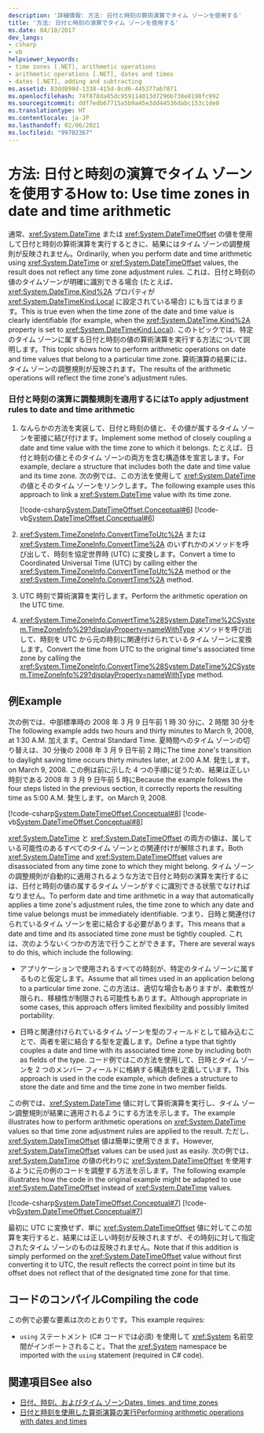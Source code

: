 ```yaml
---
description: '詳細情報: 方法: 日付と時刻の算術演算でタイム ゾーンを使用する'
title: '方法: 日付と時刻の演算でタイム ゾーンを使用する'
ms.date: 04/10/2017
dev_langs:
- csharp
- vb
helpviewer_keywords:
- time zones [.NET], arithmetic operations
- arithmetic operations [.NET], dates and times
- dates [.NET], adding and subtracting
ms.assetid: 83dd898d-1338-415d-8cd6-445377ab7871
ms.openlocfilehash: 74f878da85dc959114013d7296b738e8198fc992
ms.sourcegitcommit: ddf7edb67715a5b9a45e3dd44536dabc153c1de0
ms.translationtype: HT
ms.contentlocale: ja-JP
ms.lasthandoff: 02/06/2021
ms.locfileid: "99702367"
---
```

# <a name="how-to-use-time-zones-in-date-and-time-arithmetic"></a><span data-ttu-id="5b9ec-103">方法: 日付と時刻の演算でタイム ゾーンを使用する</span><span class="sxs-lookup"><span data-stu-id="5b9ec-103">How to: Use time zones in date and time arithmetic</span></span>

<span data-ttu-id="5b9ec-104">通常、<xref:System.DateTime> または <xref:System.DateTimeOffset> の値を使用して日付と時刻の算術演算を実行するときに、結果にはタイム ゾーンの調整規則が反映されません。</span><span class="sxs-lookup"><span data-stu-id="5b9ec-104">Ordinarily, when you perform date and time arithmetic using <xref:System.DateTime> or <xref:System.DateTimeOffset> values, the result does not reflect any time zone adjustment rules.</span></span> <span data-ttu-id="5b9ec-105">これは、日付と時刻の値のタイムゾーンが明確に識別できる場合 (たとえば、<xref:System.DateTime.Kind%2A> プロパティが <xref:System.DateTimeKind.Local> に設定されている場合) にも当てはまります。</span><span class="sxs-lookup"><span data-stu-id="5b9ec-105">This is true even when the time zone of the date and time value is clearly identifiable (for example, when the <xref:System.DateTime.Kind%2A> property is set to <xref:System.DateTimeKind.Local>).</span></span> <span data-ttu-id="5b9ec-106">このトピックでは、特定のタイム ゾーンに属する日付と時刻の値の算術演算を実行する方法について説明します。</span><span class="sxs-lookup"><span data-stu-id="5b9ec-106">This topic shows how to perform arithmetic operations on date and time values that belong to a particular time zone.</span></span> <span data-ttu-id="5b9ec-107">算術演算の結果には、タイム ゾーンの調整規則が反映されます。</span><span class="sxs-lookup"><span data-stu-id="5b9ec-107">The results of the arithmetic operations will reflect the time zone's adjustment rules.</span></span>

### <a name="to-apply-adjustment-rules-to-date-and-time-arithmetic"></a><span data-ttu-id="5b9ec-108">日付と時刻の演算に調整規則を適用するには</span><span class="sxs-lookup"><span data-stu-id="5b9ec-108">To apply adjustment rules to date and time arithmetic</span></span>

1. <span data-ttu-id="5b9ec-109">なんらかの方法を実装して、日付と時刻の値と、その値が属するタイム ゾーンを密接に結び付けます。</span><span class="sxs-lookup"><span data-stu-id="5b9ec-109">Implement some method of closely coupling a date and time value with the time zone to which it belongs.</span></span> <span data-ttu-id="5b9ec-110">たとえば、日付と時刻の値とそのタイム ゾーンの両方を含む構造体を宣言します。</span><span class="sxs-lookup"><span data-stu-id="5b9ec-110">For example, declare a structure that includes both the date and time value and its time zone.</span></span> <span data-ttu-id="5b9ec-111">次の例では、この方法を使用して <xref:System.DateTime> の値とそのタイム ゾーンをリンクします。</span><span class="sxs-lookup"><span data-stu-id="5b9ec-111">The following example uses this approach to link a <xref:System.DateTime> value with its time zone.</span></span>

   [!code-csharp[System.DateTimeOffset.Conceptual#6](../../../samples/snippets/csharp/VS_Snippets_CLR_System/system.DateTimeOffset.Conceptual/cs/Conceptual6.cs#6)]
   [!code-vb[System.DateTimeOffset.Conceptual#6](../../../samples/snippets/visualbasic/VS_Snippets_CLR_System/system.DateTimeOffset.Conceptual/vb/Conceptual6.vb#6)]

2. <span data-ttu-id="5b9ec-112"><xref:System.TimeZoneInfo.ConvertTimeToUtc%2A> または <xref:System.TimeZoneInfo.ConvertTime%2A> のいずれかのメソッドを呼び出して、時刻を協定世界時 (UTC) に変換します。</span><span class="sxs-lookup"><span data-stu-id="5b9ec-112">Convert a time to Coordinated Universal Time (UTC) by calling either the <xref:System.TimeZoneInfo.ConvertTimeToUtc%2A> method or the <xref:System.TimeZoneInfo.ConvertTime%2A> method.</span></span>

3. <span data-ttu-id="5b9ec-113">UTC 時刻で算術演算を実行します。</span><span class="sxs-lookup"><span data-stu-id="5b9ec-113">Perform the arithmetic operation on the UTC time.</span></span>

4. <span data-ttu-id="5b9ec-114"><xref:System.TimeZoneInfo.ConvertTime%28System.DateTime%2CSystem.TimeZoneInfo%29?displayProperty=nameWithType> メソッドを呼び出して、時刻を UTC から元の時刻に関連付けられているタイム ゾーンに変換します。</span><span class="sxs-lookup"><span data-stu-id="5b9ec-114">Convert the time from UTC to the original time's associated time zone by calling the <xref:System.TimeZoneInfo.ConvertTime%28System.DateTime%2CSystem.TimeZoneInfo%29?displayProperty=nameWithType> method.</span></span>

## <a name="example"></a><span data-ttu-id="5b9ec-115">例</span><span class="sxs-lookup"><span data-stu-id="5b9ec-115">Example</span></span>

<span data-ttu-id="5b9ec-116">次の例では、中部標準時の 2008 年 3 月 9 日午前 1 時 30 分に、2 時間 30 分を</span><span class="sxs-lookup"><span data-stu-id="5b9ec-116">The following example adds two hours and thirty minutes to March 9, 2008, at 1:30 A.M.</span></span> <span data-ttu-id="5b9ec-117">加えます。</span><span class="sxs-lookup"><span data-stu-id="5b9ec-117">Central Standard Time.</span></span> <span data-ttu-id="5b9ec-118">夏時間へのタイム ゾーンの切り替えは、30 分後の 2008 年 3 月 9 日午前 2 時に</span><span class="sxs-lookup"><span data-stu-id="5b9ec-118">The time zone's transition to daylight saving time occurs thirty minutes later, at 2:00 A.M.</span></span> <span data-ttu-id="5b9ec-119">発生します。</span><span class="sxs-lookup"><span data-stu-id="5b9ec-119">on March 9, 2008.</span></span> <span data-ttu-id="5b9ec-120">この例は前に示した 4 つの手順に従うため、結果は正しい時刻である 2008 年 3 月 9 日午前 5 時に</span><span class="sxs-lookup"><span data-stu-id="5b9ec-120">Because the example follows the four steps listed in the previous section, it correctly reports the resulting time as 5:00 A.M.</span></span> <span data-ttu-id="5b9ec-121">発生します。</span><span class="sxs-lookup"><span data-stu-id="5b9ec-121">on March 9, 2008.</span></span>

[!code-csharp[System.DateTimeOffset.Conceptual#8](../../../samples/snippets/csharp/VS_Snippets_CLR_System/system.DateTimeOffset.Conceptual/cs/Conceptual8.cs#8)]
[!code-vb[System.DateTimeOffset.Conceptual#8](../../../samples/snippets/visualbasic/VS_Snippets_CLR_System/system.DateTimeOffset.Conceptual/vb/Conceptual8.vb#8)]

<span data-ttu-id="5b9ec-122"><xref:System.DateTime> と <xref:System.DateTimeOffset> の両方の値は、属している可能性のあるすべてのタイム ゾーンとの関連付けが解除されます。</span><span class="sxs-lookup"><span data-stu-id="5b9ec-122">Both <xref:System.DateTime> and <xref:System.DateTimeOffset> values are disassociated from any time zone to which they might belong.</span></span> <span data-ttu-id="5b9ec-123">タイム ゾーンの調整規則が自動的に適用されるような方法で日付と時刻の演算を実行するには、日付と時刻の値の属するタイム ゾーンがすぐに識別できる状態でなければなりません。</span><span class="sxs-lookup"><span data-stu-id="5b9ec-123">To perform date and time arithmetic in a way that automatically applies a time zone's adjustment rules, the time zone to which any date and time value belongs must be immediately identifiable.</span></span> <span data-ttu-id="5b9ec-124">つまり、日時と関連付けられているタイム ゾーンを密に結合する必要があります。</span><span class="sxs-lookup"><span data-stu-id="5b9ec-124">This means that a date and time and its associated time zone must be tightly coupled.</span></span> <span data-ttu-id="5b9ec-125">これは、次のようないくつかの方法で行うことができます。</span><span class="sxs-lookup"><span data-stu-id="5b9ec-125">There are several ways to do this, which include the following:</span></span>

- <span data-ttu-id="5b9ec-126">アプリケーションで使用されるすべての時刻が、特定のタイム ゾーンに属するものと仮定します。</span><span class="sxs-lookup"><span data-stu-id="5b9ec-126">Assume that all times used in an application belong to a particular time zone.</span></span> <span data-ttu-id="5b9ec-127">この方法は、適切な場合もありますが、柔軟性が限られ、移植性が制限される可能性もあります。</span><span class="sxs-lookup"><span data-stu-id="5b9ec-127">Although appropriate in some cases, this approach offers limited flexibility and possibly limited portability.</span></span>

- <span data-ttu-id="5b9ec-128">日時と関連付けられているタイム ゾーンを型のフィールドとして組み込むことで、両者を密に結合する型を定義します。</span><span class="sxs-lookup"><span data-stu-id="5b9ec-128">Define a type that tightly couples a date and time with its associated time zone by including both as fields of the type.</span></span> <span data-ttu-id="5b9ec-129">コード例ではこの方法を使用して、日時とタイム ゾーンを 2 つのメンバー フィールドに格納する構造体を定義しています。</span><span class="sxs-lookup"><span data-stu-id="5b9ec-129">This approach is used in the code example, which defines a structure to store the date and time and the time zone in two member fields.</span></span>

<span data-ttu-id="5b9ec-130">この例では、<xref:System.DateTime> 値に対して算術演算を実行し、タイム ゾーン調整規則が結果に適用されるようにする方法を示します。</span><span class="sxs-lookup"><span data-stu-id="5b9ec-130">The example illustrates how to perform arithmetic operations on <xref:System.DateTime> values so that time zone adjustment rules are applied to the result.</span></span> <span data-ttu-id="5b9ec-131">ただし、<xref:System.DateTimeOffset> 値は簡単に使用できます。</span><span class="sxs-lookup"><span data-stu-id="5b9ec-131">However, <xref:System.DateTimeOffset> values can be used just as easily.</span></span> <span data-ttu-id="5b9ec-132">次の例では、<xref:System.DateTime> の値の代わりに <xref:System.DateTimeOffset> を使用するように元の例のコードを調整する方法を示します。</span><span class="sxs-lookup"><span data-stu-id="5b9ec-132">The following example illustrates how the code in the original example might be adapted to use <xref:System.DateTimeOffset> instead of <xref:System.DateTime> values.</span></span>

[!code-csharp[System.DateTimeOffset.Conceptual#7](../../../samples/snippets/csharp/VS_Snippets_CLR_System/system.DateTimeOffset.Conceptual/cs/Conceptual6.cs#7)]
[!code-vb[System.DateTimeOffset.Conceptual#7](../../../samples/snippets/visualbasic/VS_Snippets_CLR_System/system.DateTimeOffset.Conceptual/vb/Conceptual6.vb#7)]

<span data-ttu-id="5b9ec-133">最初に UTC に変換せず、単に <xref:System.DateTimeOffset> 値に対してこの加算を実行すると、結果には正しい時刻が反映されますが、その時刻に対して指定されたタイム ゾーンのものは反映されません。</span><span class="sxs-lookup"><span data-stu-id="5b9ec-133">Note that if this addition is simply performed on the <xref:System.DateTimeOffset> value without first converting it to UTC, the result reflects the correct point in time but its offset does not reflect that of the designated time zone for that time.</span></span>

## <a name="compiling-the-code"></a><span data-ttu-id="5b9ec-134">コードのコンパイル</span><span class="sxs-lookup"><span data-stu-id="5b9ec-134">Compiling the code</span></span>

<span data-ttu-id="5b9ec-135">この例で必要な要素は次のとおりです。</span><span class="sxs-lookup"><span data-stu-id="5b9ec-135">This example requires:</span></span>

- <span data-ttu-id="5b9ec-136">`using` ステートメント (C# コードでは必須) を使用して <xref:System> 名前空間がインポートされること。</span><span class="sxs-lookup"><span data-stu-id="5b9ec-136">That the <xref:System> namespace be imported with the `using` statement (required in C# code).</span></span>

## <a name="see-also"></a><span data-ttu-id="5b9ec-137">関連項目</span><span class="sxs-lookup"><span data-stu-id="5b9ec-137">See also</span></span>

- [<span data-ttu-id="5b9ec-138">日付、時刻、およびタイム ゾーン</span><span class="sxs-lookup"><span data-stu-id="5b9ec-138">Dates, times, and time zones</span></span>](index.md)
- [<span data-ttu-id="5b9ec-139">日付と時刻を使用した算術演算の実行</span><span class="sxs-lookup"><span data-stu-id="5b9ec-139">Performing arithmetic operations with dates and times</span></span>](performing-arithmetic-operations.md)
